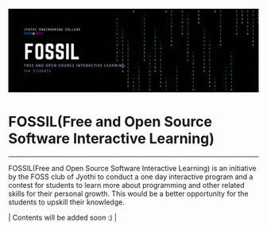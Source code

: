 ![FOSSIL Banner](https://github.com/FOSS-JECC/FOSSIL/blob/main/img/FOSSIL-banner.gif)


# FOSSIL(Free and Open Source Software Interactive Learning) 

---                             

FOSSIL(Free and Open Source Software Interactive Learning) is an initiative by the FOSS club of Jyothi to conduct a one day interactive program and a contest for students to learn more about programming and other related skills for their personal growth.  This would be a better opportunity for the students to upskill their knowledge.  

| Contents will be added soon :) | 

